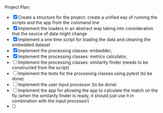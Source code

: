 Project Plan:
- [X] Create a structure for the project: create a unified eay of running the scripts and the app from the command line
- [X] Implement the loaders in an abstract way taking into consideration that the source of data might change
- [X] Implement a one time script for loading the data and cleaning the embedded dataset
- [X] Implement the processing classes: embedder, 
- [X] Implement the processing classes: metrics calculator, 
- [ ] Implement the processing classes: similarity finder (needs to be constructed from the script)
- [ ] Implement the tests for the processing classes using pytest (to be done)
- [ ] Implement the user input processor (to be done)
- [ ] Implement the app for allowing the app to calculate the match on the fly (when the similarity finder is ready, it should just use it in combination with the input processor)
- [ ]  
